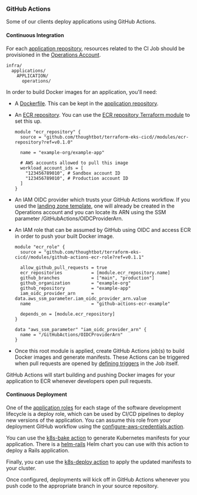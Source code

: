 
### GitHub Actions

Some of our clients deploy applications using GitHub Actions.

#### Continuous Integration

For each [application repository](#), resources related to the CI Job
should be provisioned in the [Operations
Account](#aws-accounts).

```
infra/
  applications/
    APPLICATION/
      operations/
```

In order to build Docker images for an application, you'll need:

  - A [Dockerfile](https://docs.docker.com/engine/reference/builder/).
    This can be kept in the [application repository](#).

  - An [ECR
    repository](https://docs.aws.amazon.com/AmazonECR/latest/userguide/Repositories.html).
    You can use the [ECR repository Terraform
    module](https://github.com/thoughtbot/terraform-eks-cicd/tree/main/modules/ecr-repository)
    to set this up.

    ```
    module "ecr_repository" {
      source = "github.com/thoughtbot/terraform-eks-cicd//modules/ecr-repository?ref=v0.1.0"

      name = "example-org/example-app"

      # AWS accounts allowed to pull this image
      workload_account_ids = [
        "123456789010", # Sandbox account ID
        "123456789010", # Production account ID
      ]
    }
    ```

  - An IAM OIDC provider which trusts your GitHub Actions workflow. If
    you used the [landing zone
    template](https://github.com/thoughtbot/aws-landing-zone-template),
    one will already be created in the Operations account and you can
    locate its ARN using the SSM parameter
    /GitHubActions/OIDCProviderArn.

  - An IAM role that can be assumed by GitHub using OIDC and access ECR
    in order to push your built Docker image.

    ```
    module "ecr_role" {
      source = "github.com/thoughtbot/terraform-eks-cicd//modules/github-actions-ecr-role?ref=v0.1.1"

      allow_github_pull_requests = true
      ecr_repositories           = [module.ecr_repository.name]
      github_branches            = ["main", "production"]
      github_organization        = "example-org"
      github_repository          = "example-app"
      iam_oidc_provider_arn      = data.aws_ssm_parameter.iam_oidc_provider_arn.value
      name                       = "github-actions-ecr-example"

      depends_on = [module.ecr_repository]
    }

    data "aws_ssm_parameter" "iam_oidc_provider_arn" {
      name = "/GitHubActions/OIDCProviderArn"
    }
    ```

  - Once this root module is applied, create GitHub Actions job(s) to
    build Docker images and generate manifests. These Actions can be
    triggered when pull requests are opened by [defining
    triggers](https://docs.github.com/en/actions/using-workflows/events-that-trigger-workflows)
    in the Job itself.

GitHub Actions will start building and pushing Docker images for your
application to ECR whenever developers open pull requests.

#### Continuous Deployment

One of the [application
roles](#application-roles) for
each stage of the software development lifecycle is a deploy role, which
can be used by CI/CD pipelines to deploy new versions of the
application. You can assume this role from your deployment GitHub
workflow using the [configure-aws-credentials
action](https://github.com/aws-actions/configure-aws-credentials).

You can use the [k8s-bake action](https://github.com/Azure/k8s-bake) to
generate Kubernetes manifests for your application. There is a
[helm-rails](https://github.com/thoughtbot/helm-charts/tree/main/charts/helm-rails)
Helm chart you can use with this action to deploy a Rails application.

Finally, you can use the [k8s-deploy
action](https://github.com/Azure/k8s-deploy) to apply the updated
manifests to your cluster.

Once configured, deployments will kick off in GitHub Actions whenever
you push code to the appropriate branch in your source repository.
